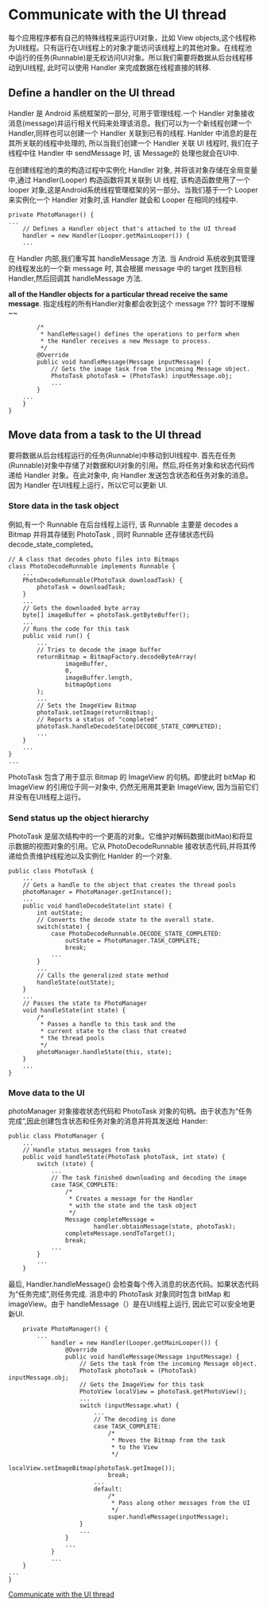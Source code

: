 # Communicate with the UI thread

每个应用程序都有自己的特殊线程来运行UI对象，比如 View objects,这个线程称为UI线程。只有运行在UI线程上的对象才能访问该线程上的其他对象。在线程池中运行的任务(Runnable)是无权访问UI对象。所以我们需要将数据从后台线程移动到UI线程, 此时可以使用 Handler 来完成数据在线程直接的转移.

## Define a handler on the UI thread

Handler 是 Android 系统框架的一部分, 可用于管理线程.一个 Handler 对象接收消息(message)并运行相关代码来处理该消息。我们可以为一个新线程创建一个 Handler,同样也可以创建一个
Handler 关联到已有的线程. Hanlder 中消息的是在其所关联的线程中处理的, 所以当我们创建一个 Handler 关联 UI 线程时, 我们在子线程中往 Handler 中 sendMessage 时, 该 Message的
处理也就会在UI中.

在创建线程池的类的构造过程中实例化 Handler 对象, 并将该对象存储在全局变量中,通过 Handler(Looper) 构造函数将其关联到 UI 线程, 该构造函数使用了一个 looper 对象,这是Android系统线程管理框架的另一部分。当我们基于一个 Looper 来实例化一个 Handler 对象时,该 Handler 就会和 Looper 在相同的线程中.

```
private PhotoManager() {
...
    // Defines a Handler object that's attached to the UI thread
    handler = new Handler(Looper.getMainLooper()) {
    ...
```

在 Handler 内部,我们重写其 handleMessage 方法. 当 Android 系统收到其管理的线程发出的一个新 message 时, 其会根据 message 中的 target 找到目标 Handler,然后回调其 handleMessage 方法. 

__all of the Handler objects for a particular thread receive the same message__. 指定线程的所有Handler对象都会收到这个 message ??? 暂时不理解~~


```
        /*
         * handleMessage() defines the operations to perform when
         * the Handler receives a new Message to process.
         */
        @Override
        public void handleMessage(Message inputMessage) {
            // Gets the image task from the incoming Message object.
            PhotoTask photoTask = (PhotoTask) inputMessage.obj;
            ...
        }
    ...
    }
}
```


## Move data from a task to the UI thread

要将数据从后台线程运行的任务(Runnable)中移动到UI线程中. 首先在任务(Runnable)对象中存储了对数据和UI对象的引用。然后,将任务对象和状态代码传递给 Handler 对象。在此对象中, 向 Handler 发送包含状态和任务对象的消息。因为 Handler 在UI线程上运行，所以它可以更新 UI.

### Store data in the task object

例如,有一个 Runnable 在后台线程上运行, 该 Runnable 主要是 decodes a Bitmap 并将其存储到 PhotoTask , 同时 Runnable 还存储状态代码 decode_state_completed。

```
// A class that decodes photo files into Bitmaps
class PhotoDecodeRunnable implements Runnable {
    ...
    PhotoDecodeRunnable(PhotoTask downloadTask) {
        photoTask = downloadTask;
    }
    ...
    // Gets the downloaded byte array
    byte[] imageBuffer = photoTask.getByteBuffer();
    ...
    // Runs the code for this task
    public void run() {
        ...
        // Tries to decode the image buffer
        returnBitmap = BitmapFactory.decodeByteArray(
                imageBuffer,
                0,
                imageBuffer.length,
                bitmapOptions
        );
        ...
        // Sets the ImageView Bitmap
        photoTask.setImage(returnBitmap);
        // Reports a status of "completed"
        photoTask.handleDecodeState(DECODE_STATE_COMPLETED);
        ...
    }
    ...
}
...
```

PhotoTask 包含了用于显示 Bitmap 的 ImageView 的句柄。即使此时 bitMap 和 ImageView 的引用位于同一对象中, 仍然无用用其更新 ImageView, 因为当前它们并没有在UI线程上运行。


### Send status up the object hierarchy

PhotoTask 是层次结构中的一个更高的对象。它维护对解码数据(bitMao)和将显示数据的视图对象的引用。它从 PhotoDecodeRunnable 接收状态代码,并将其传递给负责维护线程池以及实例化 Hanlder 的一个对象.

```
public class PhotoTask {
    ...
    // Gets a handle to the object that creates the thread pools
    photoManager = PhotoManager.getInstance();
    ...
    public void handleDecodeState(int state) {
        int outState;
        // Converts the decode state to the overall state.
        switch(state) {
            case PhotoDecodeRunnable.DECODE_STATE_COMPLETED:
                outState = PhotoManager.TASK_COMPLETE;
                break;
            ...
        }
        ...
        // Calls the generalized state method
        handleState(outState);
    }
    ...
    // Passes the state to PhotoManager
    void handleState(int state) {
        /*
         * Passes a handle to this task and the
         * current state to the class that created
         * the thread pools
         */
        photoManager.handleState(this, state);
    }
    ...
}
```


### Move data to the UI

photoManager 对象接收状态代码和 PhotoTask 对象的句柄。由于状态为“任务完成”,因此创建包含状态和任务对象的消息并将其发送给 Hander:

```
public class PhotoManager {
    ...
    // Handle status messages from tasks
    public void handleState(PhotoTask photoTask, int state) {
        switch (state) {
            ...
            // The task finished downloading and decoding the image
            case TASK_COMPLETE:
                /*
                 * Creates a message for the Handler
                 * with the state and the task object
                 */
                Message completeMessage =
                        handler.obtainMessage(state, photoTask);
                completeMessage.sendToTarget();
                break;
            ...
        }
        ...
    }
```



最后, Handler.handleMessage() 会检查每个传入消息的状态代码。如果状态代码为“任务完成”,则任务完成. 消息中的 PhotoTask 对象同时包含 bitMap 和 imageView。由于 handleMessage（）是在UI线程上运行, 因此它可以安全地更新UI.

```
    private PhotoManager() {
        ...
            handler = new Handler(Looper.getMainLooper()) {
                @Override
                public void handleMessage(Message inputMessage) {
                    // Gets the task from the incoming Message object.
                    PhotoTask photoTask = (PhotoTask) inputMessage.obj;
                    // Gets the ImageView for this task
                    PhotoView localView = photoTask.getPhotoView();
                    ...
                    switch (inputMessage.what) {
                        ...
                        // The decoding is done
                        case TASK_COMPLETE:
                            /*
                             * Moves the Bitmap from the task
                             * to the View
                             */
                            localView.setImageBitmap(photoTask.getImage());
                            break;
                        ...
                        default:
                            /*
                             * Pass along other messages from the UI
                             */
                            super.handleMessage(inputMessage);
                    }
                    ...
                }
                ...
            }
            ...
    }
...
}
```


[Communicate with the UI thread](https://developer.android.google.cn/training/multiple-threads/communicate-ui.html)
